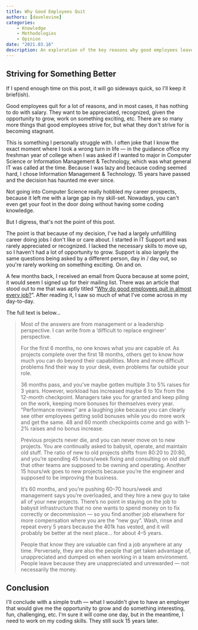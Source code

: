 ```yaml
---
title: Why Good Employees Quit
authors: [davelevine]
categories:
    - Knowledge
    - Methodologies
    - Opinion
date: "2021.03.16"
description: An exploration of the key reasons why good employees leave their jobs, beyond just salary.
---
```


## Striving for Something Better

If I spend enough time on this post, it will go sideways quick, so I'll keep it brief(ish).

Good employees quit for a lot of reasons, and in most cases, it has nothing to do with salary. They want to be appreciated, recognized, given the opportunity to grow, work on something exciting, etc. There are so many more things that good employees strive for, but what they don't strive for is becoming stagnant.

<!-- more -->

This is something I personally struggle with. I often joke that I know the exact moment where I took a wrong turn in life — in the guidance office my freshman year of college when I was asked if I wanted to major in Computer Science or Information Management & Technology, which was what general IT was called at the time. Because I was lazy and because coding seemed hard, I chose Information Management & Technology. 15 years have passed and the decision has haunted me ever since.

Not going into Computer Science really hobbled my career prospects, because it left me with a large gap in my skill-set. Nowadays, you can't even get your foot in the door doing without having some coding knowledge.

But I digress, that's not the point of this post.

The point is that because of my decision, I've had a largely unfulfilling career doing jobs I don't like or care about. I started in IT Support and was rarely appreciated or recognized. I lacked the necessary skills to move up, so I haven't had a lot of opportunity to grow. Support is also largely the same questions being asked by a different person, day in / day out, so you're rarely working on something exciting. On and on.

A few months back, I received an email from Quora because at some point, it would seem I signed up for their mailing list. There was an article that stood out to me that was aptly titled “[Why do good employees quit in almost every job?](https://www.quora.com/Why-do-good-employees-quit-in-almost-every-job/answer/Clay-Weiji)”. After reading it, I saw so much of what I've come across in my day-to-day.

The full text is below...

>Most of the answers are from management or a leadership perspective. I can write from a ‘difficult to replace engineer’ perspective.
>
>For the first 6 months, no one knows what you are capable of. As projects complete over the first 18 months, others get to know how much you can do beyond their capabilities. More and more difficult problems find their way to your desk, even problems far outside your role.
>
>36 months pass, and you’ve maybe gotten multiple 3 to 5% raises for 3 years. However, workload has increased maybe 6 to 10x from the 12-month checkpoint. Managers take you for granted and keep piling on the work, keeping more bonuses for themselves every year. “Performance reviews” are a laughing joke because you can clearly see other employees getting solid bonuses while you do more work and get the same. 48 and 60 month checkpoints come and go with 1–2% raises and no bonus increase.
>
>Previous projects never die, and you can never move on to new projects. You are continually asked to babysit, operate, and maintain old stuff. The ratio of new to old projects shifts from 80:20 to 20:80, and you’re spending 45 hours/week fixing and consulting on old stuff that other teams are supposed to be owning and operating. Another 15 hours/wk goes to new projects because you’re the engineer and supposed to be improving the business.
>
>It’s 60 months, and you’re pushing 60–70 hours/week and management says you’re overloaded, and they hire a new guy to take all of your new projects. There’s no point in staying on the job to babysit infrastructure that no one wants to spend money on to fix correctly or decommission — so you find another job elsewhere for more compensation where you are the “new guy”. Wash, rinse and repeat every 5 years because the 401k has vested, and it will probably be better at the next place… for about 4–5 years.
>
>People that know they are valuable can find a job anywhere at any time. Perversely, they are also the people that get taken advantage of, unappreciated and dumped on when working in a team environment. People leave because they are unappreciated and unrewarded — not necessarily the money.

## Conclusion

I'll conclude with a simple truth — what I wouldn't give to have an employer that would give me the opportunity to grow and do something interesting, fun, challenging, etc. I'm sure it will come one day, but in the meantime, I need to work on my coding skills. They still suck 15 years later.
